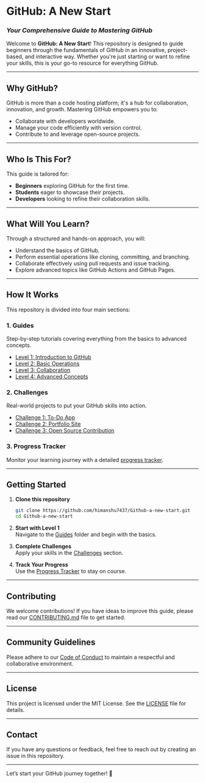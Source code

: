 
# **GitHub: A New Start**  
### *Your Comprehensive Guide to Mastering GitHub*  

Welcome to **GitHub: A New Start**! This repository is designed to guide beginners through the fundamentals of GitHub in an innovative, project-based, and interactive way. Whether you're just starting or want to refine your skills, this is your go-to resource for everything GitHub.

---

## **Why GitHub?**  
GitHub is more than a code hosting platform; it's a hub for collaboration, innovation, and growth. Mastering GitHub empowers you to:  
- Collaborate with developers worldwide.  
- Manage your code efficiently with version control.  
- Contribute to and leverage open-source projects.  

---

## **Who Is This For?**  
This guide is tailored for:  
- **Beginners** exploring GitHub for the first time.  
- **Students** eager to showcase their projects.  
- **Developers** looking to refine their collaboration skills.  

---

## **What Will You Learn?**  
Through a structured and hands-on approach, you will:  
- Understand the basics of GitHub.  
- Perform essential operations like cloning, committing, and branching.  
- Collaborate effectively using pull requests and issue tracking.  
- Explore advanced topics like GitHub Actions and GitHub Pages.  

---

## **How It Works**  
This repository is divided into four main sections:  

### 1. **Guides**  
Step-by-step tutorials covering everything from the basics to advanced concepts.  
- [Level 1: Introduction to GitHub](./Guides/level-1_Intro-to-Github)  
- [Level 2: Basic Operations](./Guides/Level-2_Basic-Operations/)  
- [Level 3: Collaboration](./Guides/Level-3_Collaboration/)  
- [Level 4: Advanced Concepts](./Guides/Level-4_Advanced-Concepts/)  

### 2. **Challenges**  
Real-world projects to put your GitHub skills into action.  
- [Challenge 1: To-Do App](./Challenges/Challenge-1_Todo-App/)  
- [Challenge 2: Portfolio Site](./Challenges/Challenge-2_Portfolio-Site/)  
- [Challenge 3: Open Source Contribution](./Challenges/Challenge-3_Open-Source-Contribution/)  

### 3. **Progress Tracker**  
Monitor your learning journey with a detailed [progress tracker](./progress-tracker.md).  

---

## **Getting Started**  

1. **Clone this repository**  
   ```bash
   git clone https://github.com/himanshu7437/Github-a-new-start.git
   cd Github-a-new-start
   ```

2. **Start with Level 1**  
   Navigate to the [Guides](./Guides/) folder and begin with the basics.

3. **Complete Challenges**  
   Apply your skills in the [Challenges](./Challenges/) section.

4. **Track Your Progress**  
   Use the [Progress Tracker](./progress-tracker.md) to stay on course.

---

## **Contributing**  
We welcome contributions! If you have ideas to improve this guide, please read our [CONTRIBUTING.md](./CONTRIBUTING.md) file to get started.  

---

## **Community Guidelines**  
Please adhere to our [Code of Conduct](./CODE_OF_CONDUCT.md) to maintain a respectful and collaborative environment.  

---

## **License**  
This project is licensed under the MIT License. See the [LICENSE](./License) file for details.  

---

## **Contact**  
If you have any questions or feedback, feel free to reach out by creating an issue in this repository.  

---

Let’s start your GitHub journey together! 🚀  
